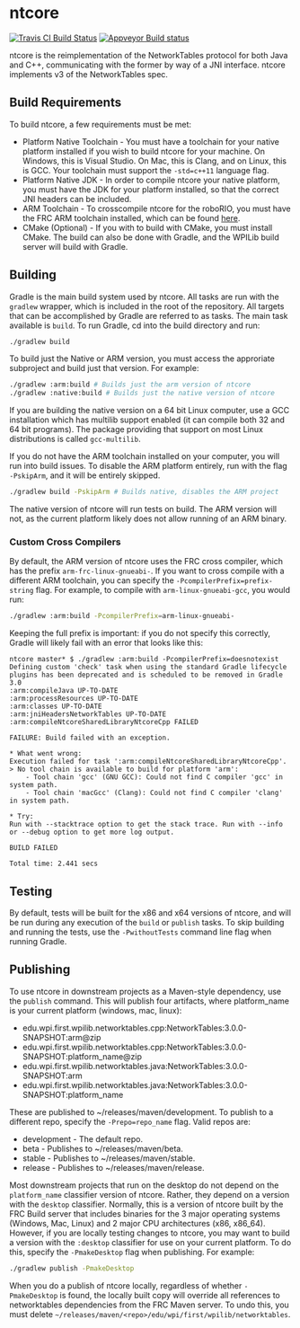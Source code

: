 # ntcore

[![Travis CI Build Status](https://travis-ci.org/wpilibsuite/ntcore.svg?branch=master)](https://travis-ci.org/wpilibsuite/ntcore)
[![Appveyor Build status](https://ci.appveyor.com/api/projects/status/j6k1apuix04m41ch?svg=true)](https://ci.appveyor.com/project/frcjenkins/ntcore)


ntcore is the reimplementation of the NetworkTables protocol for both Java and C++, communicating with the former by way of a JNI interface. ntcore implements v3 of the NetworkTables spec.

## Build Requirements
To build ntcore, a few requirements must be met:

- Platform Native Toolchain - You must have a toolchain for your native platform installed if you wish to build ntcore for your machine. On Windows, this is Visual Studio. On Mac, this is Clang, and on Linux, this is GCC. Your toolchain must support the `-std=c++11` language flag.
- Platform Native JDK - In order to compile ntcore your native platform, you must have the JDK for your platform installed, so that the correct JNI headers can be included.
- ARM Toolchain - To crosscompile ntcore for the roboRIO, you must have the FRC ARM toolchain installed, which can be found [here](http://first.wpi.edu/FRC/roborio/toolchains/).
- CMake (Optional) - If you with to build with CMake, you must install CMake. The build can also be done with Gradle, and the WPILib build server will build with Gradle.

## Building
Gradle is the main build system used by ntcore. All tasks are run with the `gradlew` wrapper, which is included in the root of the repository. All targets that can be accomplished by Gradle are referred to as tasks. The main task available is `build`. To run Gradle, cd into the build directory and run:

```bash
./gradlew build
```

To build just the Native or ARM version, you must access the approriate subproject and build just that version. For example:

```bash
./gradlew :arm:build # Builds just the arm version of ntcore
./gradlew :native:build # Builds just the native version of ntcore
```

If you are building the native version on a 64 bit Linux computer, use a GCC installation which has multilib support enabled (it can compile both 32 and 64 bit programs). The package providing that support on most Linux distributions is called `gcc-multilib`.

If you do not have the ARM toolchain installed on your computer, you will run into build issues. To disable the ARM platform entirely, run with the flag `-PskipArm`, and it will be entirely skipped.

```bash
./gradlew build -PskipArm # Builds native, disables the ARM project
```

The native version of ntcore will run tests on build. The ARM version will not, as the current platform likely does not allow running of an ARM binary.


### Custom Cross Compilers
By default, the ARM version of ntcore uses the FRC cross compiler, which has the prefix `arm-frc-linux-gnueabi-`. If you want to cross compile with a different ARM toolchain, you can specify the `-PcompilerPrefix=prefix-string` flag. For example, to compile with `arm-linux-gnueabi-gcc`, you would run:

```bash
./gradlew :arm:build -PcompilerPrefix=arm-linux-gnueabi-
```

Keeping the full prefix is important: if you do not specify this correctly, Gradle will likely fail with an error that looks like this:

```Shell
ntcore master* $ ./gradlew :arm:build -PcompilerPrefix=doesnotexist
Defining custom 'check' task when using the standard Gradle lifecycle plugins has been deprecated and is scheduled to be removed in Gradle 3.0
:arm:compileJava UP-TO-DATE
:arm:processResources UP-TO-DATE
:arm:classes UP-TO-DATE
:arm:jniHeadersNetworkTables UP-TO-DATE
:arm:compileNtcoreSharedLibraryNtcoreCpp FAILED

FAILURE: Build failed with an exception.

* What went wrong:
Execution failed for task ':arm:compileNtcoreSharedLibraryNtcoreCpp'.
> No tool chain is available to build for platform 'arm':
    - Tool chain 'gcc' (GNU GCC): Could not find C compiler 'gcc' in system path.
    - Tool chain 'macGcc' (Clang): Could not find C compiler 'clang' in system path.

* Try:
Run with --stacktrace option to get the stack trace. Run with --info or --debug option to get more log output.

BUILD FAILED

Total time: 2.441 secs
```

## Testing
By default, tests will be built for the x86 and x64 versions of ntcore, and will be run during any execution of the `build` or `publish` tasks. To skip building and running the tests, use the `-PwithoutTests` command line flag when running Gradle.

## Publishing
To use ntcore in downstream projects as a Maven-style dependency, use the `publish` command. This will publish four artifacts, where platform_name is your current platform (windows, mac, linux):

- edu.wpi.first.wpilib.networktables.cpp:NetworkTables:3.0.0-SNAPSHOT:arm@zip
- edu.wpi.first.wpilib.networktables.cpp:NetworkTables:3.0.0-SNAPSHOT:platform_name@zip
- edu.wpi.first.wpilib.networktables.java:NetworkTables:3.0.0-SNAPSHOT:arm
- edu.wpi.first.wpilib.networktables.java:NetworkTables:3.0.0-SNAPSHOT:platform_name

These are published to ~/releases/maven/development. To publish to a different repo, specify the `-Prepo=repo_name` flag. Valid repos are:

- development - The default repo.
- beta - Publishes to ~/releases/maven/beta.
- stable - Publishes to ~/releases/maven/stable.
- release - Publishes to ~/releases/maven/release.

Most downstream projects that run on the desktop do not depend on the `platform_name` classifier version of ntcore. Rather, they depend on a version with the `desktop` classifier. Normally, this is a version of ntcore built by the FRC Build server that includes binaries for the 3 major operating systems (Windows, Mac, Linux) and 2 major CPU architectures (x86, x86_64). However, if you are locally testing changes to ntcore, you may want to build a version with the `:desktop` classifier for use on your current platform. To do this, specify the `-PmakeDesktop` flag when publishing. For example:

```bash
./gradlew publish -PmakeDesktop
```

When you do a publish of ntcore locally, regardless of whether `-PmakeDesktop` is found, the locally built copy will override all references to networktables dependencies from the FRC Maven server. To undo this, you must delete `~/releases/maven/<repo>/edu/wpi/first/wpilib/networktables`.
